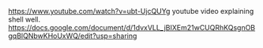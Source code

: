 https://www.youtube.com/watch?v=ubt-UjcQUYg
youtube video explaining shell well.
https://docs.google.com/document/d/1dvxVLL_jBIXEm21wCUQRhKQsgnOBgqBlQNbwKHoUxWQ/edit?usp=sharing
